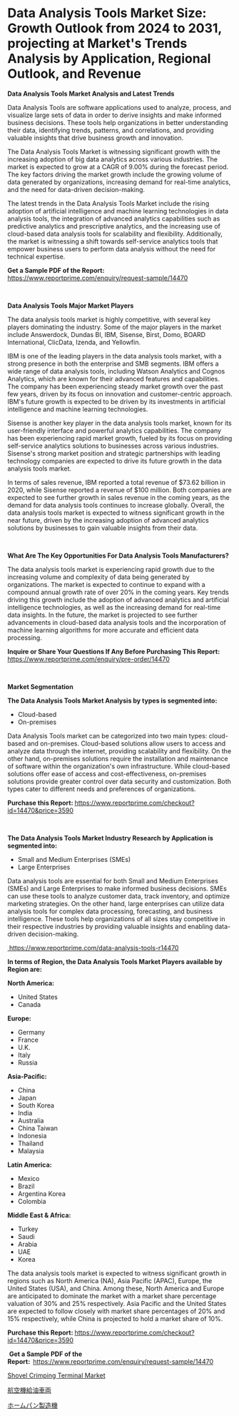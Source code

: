 <p><h1>Data Analysis Tools Market Size: Growth Outlook from 2024 to 2031, projecting at Market's Trends Analysis by Application, Regional Outlook, and Revenue</h1></p><p><strong>Data Analysis Tools Market Analysis and Latest Trends</strong></p>
<p><p>Data Analysis Tools are software applications used to analyze, process, and visualize large sets of data in order to derive insights and make informed business decisions. These tools help organizations in better understanding their data, identifying trends, patterns, and correlations, and providing valuable insights that drive business growth and innovation.</p><p>The Data Analysis Tools Market is witnessing significant growth with the increasing adoption of big data analytics across various industries. The market is expected to grow at a CAGR of 9.00% during the forecast period. The key factors driving the market growth include the growing volume of data generated by organizations, increasing demand for real-time analytics, and the need for data-driven decision-making.</p><p>The latest trends in the Data Analysis Tools Market include the rising adoption of artificial intelligence and machine learning technologies in data analysis tools, the integration of advanced analytics capabilities such as predictive analytics and prescriptive analytics, and the increasing use of cloud-based data analysis tools for scalability and flexibility. Additionally, the market is witnessing a shift towards self-service analytics tools that empower business users to perform data analysis without the need for technical expertise.</p></p>
<p><strong>Get a Sample PDF of the Report:&nbsp;</strong> <a href="https://www.reportprime.com/enquiry/request-sample/14470">https://www.reportprime.com/enquiry/request-sample/14470</a></p>
<p>&nbsp;</p>
<p><strong>Data Analysis Tools Major Market Players</strong></p>
<p><p>The data analysis tools market is highly competitive, with several key players dominating the industry. Some of the major players in the market include Answerdock, Dundas BI, IBM, Sisense, Birst, Domo, BOARD International, ClicData, Izenda, and Yellowfin.</p><p>IBM is one of the leading players in the data analysis tools market, with a strong presence in both the enterprise and SMB segments. IBM offers a wide range of data analysis tools, including Watson Analytics and Cognos Analytics, which are known for their advanced features and capabilities. The company has been experiencing steady market growth over the past few years, driven by its focus on innovation and customer-centric approach. IBM's future growth is expected to be driven by its investments in artificial intelligence and machine learning technologies.</p><p>Sisense is another key player in the data analysis tools market, known for its user-friendly interface and powerful analytics capabilities. The company has been experiencing rapid market growth, fueled by its focus on providing self-service analytics solutions to businesses across various industries. Sisense's strong market position and strategic partnerships with leading technology companies are expected to drive its future growth in the data analysis tools market.</p><p>In terms of sales revenue, IBM reported a total revenue of $73.62 billion in 2020, while Sisense reported a revenue of $100 million. Both companies are expected to see further growth in sales revenue in the coming years, as the demand for data analysis tools continues to increase globally. Overall, the data analysis tools market is expected to witness significant growth in the near future, driven by the increasing adoption of advanced analytics solutions by businesses to gain valuable insights from their data.</p></p>
<p>&nbsp;</p>
<p><strong>What Are The Key Opportunities For Data Analysis Tools Manufacturers?</strong></p>
<p><p>The data analysis tools market is experiencing rapid growth due to the increasing volume and complexity of data being generated by organizations. The market is expected to continue to expand with a compound annual growth rate of over 20% in the coming years. Key trends driving this growth include the adoption of advanced analytics and artificial intelligence technologies, as well as the increasing demand for real-time data insights. In the future, the market is projected to see further advancements in cloud-based data analysis tools and the incorporation of machine learning algorithms for more accurate and efficient data processing.</p></p>
<p><strong>Inquire or Share Your Questions If Any Before Purchasing This Report:</strong> <a href="https://www.reportprime.com/enquiry/pre-order/14470">https://www.reportprime.com/enquiry/pre-order/14470</a></p>
<p>&nbsp;</p>
<p><strong>Market Segmentation</strong></p>
<p><strong>The Data Analysis Tools Market Analysis by types is segmented into:</strong></p>
<p><ul><li>Cloud-based</li><li>On-premises</li></ul></p>
<p><p>Data Analysis Tools market can be categorized into two main types: cloud-based and on-premises. Cloud-based solutions allow users to access and analyze data through the internet, providing scalability and flexibility. On the other hand, on-premises solutions require the installation and maintenance of software within the organization's own infrastructure. While cloud-based solutions offer ease of access and cost-effectiveness, on-premises solutions provide greater control over data security and customization. Both types cater to different needs and preferences of organizations.</p></p>
<p><strong>Purchase this Report:&nbsp;</strong><a href="https://www.reportprime.com/checkout?id=14470&price=3590">https://www.reportprime.com/checkout?id=14470&price=3590</a></p>
<p>&nbsp;</p>
<p><strong>The Data Analysis Tools Market Industry Research by Application is segmented into:</strong></p>
<p><ul><li>Small and Medium Enterprises (SMEs)</li><li>Large Enterprises</li></ul></p>
<p><p>Data analysis tools are essential for both Small and Medium Enterprises (SMEs) and Large Enterprises to make informed business decisions. SMEs can use these tools to analyze customer data, track inventory, and optimize marketing strategies. On the other hand, large enterprises can utilize data analysis tools for complex data processing, forecasting, and business intelligence. These tools help organizations of all sizes stay competitive in their respective industries by providing valuable insights and enabling data-driven decision-making.</p></p>
<p><a href="https://www.reportprime.com/data-analysis-tools-r14470">&nbsp;https://www.reportprime.com/data-analysis-tools-r14470</a></p>
<p><strong>In terms of Region, the Data Analysis Tools Market Players available by Region are:</strong></p>
<p>
    <p> <strong> North America: </strong>
        <ul>
            <li>United States</li>
            <li>Canada</li>
        </ul>
        </p> 
    <p> <strong> Europe: </strong>
        <ul>
            <li>Germany</li>
            <li>France</li>
            <li>U.K.</li>
            <li>Italy</li>
            <li>Russia</li>
        </ul>
        </p> 
    <p> <strong> Asia-Pacific: </strong>
        <ul>
            <li>China</li>
            <li>Japan</li>
            <li>South Korea</li>
            <li>India</li>
            <li>Australia</li>
            <li>China Taiwan</li>
            <li>Indonesia</li>
            <li>Thailand</li>
            <li>Malaysia</li>
        </ul>
        </p> 
    <p> <strong> Latin America: </strong>
        <ul>
            <li>Mexico</li>
            <li>Brazil</li>
            <li>Argentina Korea</li>
            <li>Colombia</li>
        </ul>
        </p> 
    <p> <strong> Middle East & Africa: </strong>
        <ul>
            <li>Turkey</li>
            <li>Saudi</li>
            <li>Arabia</li>
            <li>UAE</li>
            <li>Korea</li>
        </ul>
    </p>
    </p>
<p><p>The data analysis tools market is expected to witness significant growth in regions such as North America (NA), Asia Pacific (APAC), Europe, the United States (USA), and China. Among these, North America and Europe are anticipated to dominate the market with a market share percentage valuation of 30% and 25% respectively. Asia Pacific and the United States are expected to follow closely with market share percentages of 20% and 15% respectively, while China is projected to hold a market share of 10%.</p></p>
<p><strong>Purchase this Report: </strong><a href="https://www.reportprime.com/checkout?id=14470&price=3590">https://www.reportprime.com/checkout?id=14470&price=3590</a></p>
<p>&nbsp;<strong>Get a Sample PDF of the Report:&nbsp;&nbsp;</strong><a href="https://www.reportprime.com/enquiry/request-sample/14470">https://www.reportprime.com/enquiry/request-sample/14470</a></p>
<p><strong></strong></p>
<p><p><a href="https://pretty-mail-caf.notion.site/Shovel-Crimping-Terminal-Market-The-Key-To-Successful-Business-Strategy-Forecast-Till-2031-ae5a8673e23542188261427774debe26">Shovel Crimping Terminal Market</a></p><p><a href="https://medium.com/@diegoskiles2023/%E8%88%AA%E7%A9%BA%E6%A9%9F%E7%B5%A6%E6%B2%B9%E8%BB%8A%E5%B8%82%E5%A0%B4%E5%B1%95%E6%9C%9B-%E6%A5%AD%E7%95%8C%E3%81%AE%E6%A6%82%E8%A6%81%E3%81%A8%E4%BA%88%E6%B8%AC-2024%E5%B9%B4%E3%81%8B%E3%82%892031%E5%B9%B4%E3%81%BE%E3%81%A7-77117ad43063">航空機給油車両</a></p><p><a href="https://medium.com/@diegoskiles2023/%E3%83%9B%E3%83%BC%E3%83%A0%E3%83%91%E3%83%B3%E7%84%BC%E3%81%8D%E6%A9%9F%E5%B8%82%E5%A0%B4%E3%81%AE%E8%A6%8F%E6%A8%A1%E3%81%AF-%E3%82%B0%E3%83%AD%E3%83%BC%E3%83%90%E3%83%AB%E7%94%A3%E6%A5%AD%E3%81%AB%E3%81%8A%E3%81%91%E3%82%8B%E6%9C%80%E9%81%A9%E3%81%AA%E3%83%9E%E3%83%BC%E3%82%B1%E3%83%86%E3%82%A3%E3%83%B3%E3%82%B0%E3%83%81%E3%83%A3%E3%83%8D%E3%83%AB%E3%82%92%E6%98%8E%E3%82%89%E3%81%8B%E3%81%AB%E3%81%97%E3%81%BE%E3%81%99-d564f83ca8d2">ホームパン製造機</a></p></p>